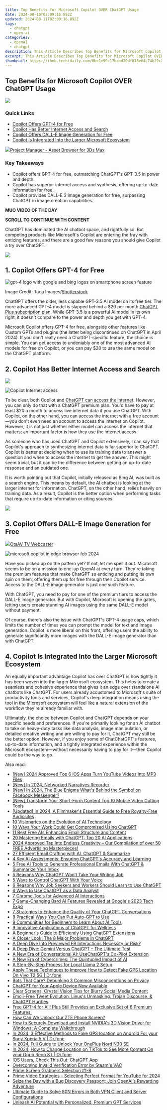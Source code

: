 ```yaml
---
title: Top Benefits for Microsoft Copilot OVER ChatGPT Usage
date: 2024-08-10T02:09:16.892Z
updated: 2024-08-11T02:09:16.892Z
tags:
  - chatgpt
  - open-ai
categories:
  - openAI
  - chatgpt
description: This Article Describes Top Benefits for Microsoft Copilot OVER ChatGPT Usage
excerpt: This Article Describes Top Benefits for Microsoft Copilot OVER ChatGPT Usage
thumbnail: https://thmb.techidaily.com/0be1e99c17baad20df818e64c74b29c212a06e76be2a092d41b1fc888150e8a5.jpeg
---
```


## Top Benefits for Microsoft Copilot OVER ChatGPT Usage

<!-- affiliate ads begin -->
<a href="https://store.nero.com/order/checkout.php?PRODS=42570605&QTY=1&AFFILIATE=108875&CART=1"><img src="http://cdnwww.nero.com/nero-com-wAssets/img/banners/2023/usbXcopy/Nero_USB_x_copy_Screen_2.png" border="0"></a>
<!-- affiliate ads end -->
### Quick Links

* [Copilot Offers GPT-4 for Free](https://aspironcom.sjv.io/kj14en)
* [Copilot Has Better Internet Access and Search](https://boody-eco-wear.pxf.io/qyo4oo)
* [Copilot Offers DALL-E Image Generation for Free](https://bluetties.sjv.io/lxv4pm)
* [Copilot Is Integrated Into the Larger Microsoft Ecosystem](https://bluettieu.pxf.io/nlgoka)

<!-- affiliate ads begin -->
<a href="https://secure.2checkout.com/order/checkout.php?PRODS=4709458&QTY=1&AFFILIATE=108875&CART=1"><img src="https://3d-kstudio.com/wp-content/uploads/2014/02/Project-Manager-3D-Models-4-800x800.jpg" border="0">Project Manager - Asset Browser for 3Ds Max</a>
<!-- affiliate ads end -->
### Key Takeaways

* Copilot offers GPT-4 for free, outmatching ChatGPT's GPT-3.5 in power and depth.
* Copilot has superior internet access and synthesis, offering up-to-date information for free.
* Copilot provides DALL-E 3 image generation for free, surpassing ChatGPT in image creation capabilities.

**MUO VIDEO OF THE DAY**

**SCROLL TO CONTINUE WITH CONTENT**

 ChatGPT has dominated the AI chatbot space, and rightfully so. But competing products like Microsoft's Copilot are entering the fray with enticing features, and there are a good few reasons you should give Copilot a try over ChatGPT.

<!-- affiliate ads begin -->
<a href="https://secure.2checkout.com/order/checkout.php?PRODS=4715391&QTY=1&AFFILIATE=108875&CART=1"><img src="https://secure.avangate.com/images/merchant/7f687767ccf20fcea1c9dc4a5adc2326/Digisigner_banner_728_x_90_color_version.png" border="0"></a>
<!-- affiliate ads end -->
## 1\. Copilot Offers GPT-4 for Free

![gpt-4 logo with google and bing logos on smartphone screen feature](https://thmb.techidaily.com/2df210d64d34d4b3dc09759541c3c9d53d18577f1202b54d6fbdf849bf81ed68.jpg)

Image Credit: Tada Images/[Shutterstock](https://www.shutterstock.com/image-photo/portland-usa-mar-16-2023-microsoft-2276149235)

 ChatGPT offers the older, less capable GPT-3.5 AI model on its free tier. The more advanced GPT-4 model is slapped behind a $20 per month [ChatGPT Plus subscription plan](https://www.makeuseof.com/reasons-you-should-upgrade-chatgpt-plus/). While GPT-3.5 is a powerful AI model in its own right, it doesn't compare to the power and depth you get with GPT-4\.

 Microsoft Copilot offers GPT-4 for free, alongside other features like Custom GPTs and plugins (the latter being discontinued on ChatGPT in April 2024). If you don't really need a ChatGPT-specific feature, the choice is simple. You can get access to undeniably one of the most advanced AI models for free on Copilot, or you can pay $20 to use the same model on the ChatGPT platform.

## 2\. Copilot Has Better Internet Access and Search

<!-- affiliate ads begin -->
<a href="https://store.massmailsoftware.com/order/checkout.php?PRODS=1095219&QTY=1&AFFILIATE=108875&CART=1"><img src="https://secure.avangate.com/images/merchant/dc87c13749315c7217cdc4ac692e704c/banera_for_partners-20_%281%29.jpg" border="0"></a>
<!-- affiliate ads end -->
![Copilot Internet access](https://static1.makeuseofimages.com/wordpress/wp-content/uploads/2024/03/copilot-internet-access.jpg)

 To be clear, both Copilot and [ChatGPT can access the internet](https://www.makeuseof.com/what-chatgpt-accessing-up-to-date-information-means/). However, you can only do that with a ChatGPT premium plan. You'd have to pay at least $20 a month to access live internet data if you use ChatGPT. With Copilot, on the other hand, you can access the internet with a free account—you don't even need an account to access the internet on Copilot. However, it is not just whether either model can access the internet that matters; an important factor is how they use the internet access.

 As someone who has used ChatGPT and Copilot extensively, I can say that Copilot's approach to synthesizing internet data is far superior to ChatGPT. Copilot is better at deciding when to use its training data to answer a question and when to access the internet to get the answer. This might seem trivial, but it can be the difference between getting an up-to-date response and an outdated one.

 It is worth pointing out that Copilot, initially released as Bing AI, was built as a search engine. This means by default, the AI chatbot is looking at the larger internet for information. ChatGPT, on the other hand, relies heavily on training data. As a result, Copilot is the better option when performing tasks that require up-to-date information or citing sources.

<!-- affiliate ads begin -->
<a href="https://store.movavi.com/affiliate.php?ACCOUNT=MOVAVI&AFFILIATE=108875&PATH=https%3A%2F%2Fwww.movavi.com%3FAFFILIATE%3D108875%26RESOURCE%3DMovavi%2BVideo%2BEditor%2Bbox"><img src="https://mcusercontent.com/0885a03ded3d480dca9287f12/images/6d3207fd-9f15-4c21-f0ad-59c68e6a7e2a.png" border="0"></a>
<!-- affiliate ads end -->
## 3\. Copilot Offers DALL-E Image Generation for Free

<!-- affiliate ads begin -->
<a href="https://otszone.ots7.com/order/checkout.php?PRODS=4713324&QTY=1&AFFILIATE=108875&CART=1"><img src="https://green.ots7.com/screenshots/OtsAV/OtsAVTV1.90-300x188.jpg" border="0">OtsAV TV Webcaster</a>
<!-- affiliate ads end -->
![microsoft copilot in edge browser feb 2024](https://static1.makeuseofimages.com/wordpress/wp-content/uploads/2024/02/microsoft-copilot-in-edge-browser-feb-2024.png)

 Have you picked up on the pattern yet? If not, let me spell it out. Microsoft seems to be on a mission to one-up OpenAI at every turn. They're taking the premium features that make ChatGPT so enticing and putting its own spin on them, offering them up for free through their Copilot service. Access to the DALL-E image generator is just one such feature.

 With ChatGPT, you need to pay for one of the premium tiers to access the DALL-E image generator. But with Copilot, Microsoft is opening the gates, letting users create stunning AI images using the same DALL-E model without payment.

 Of course, there's also the issue with ChatGPT's GPT-4 usage caps, which limits the number of times you can prompt the model for text and image generation. Copilot is more liberal on this front, offering users the ability to generate significantly more images with the DALL-E image generator than with ChatGPT.

## 4\. Copilot Is Integrated Into the Larger Microsoft Ecosystem

 An equally important advantage Copilot has over ChatGPT is how tightly it has been woven into the larger Microsoft ecosystem. This helps to create a seamless and cohesive experience that gives it an edge over standalone AI chatbots like ChatGPT. For users already accustomed to Microsoft's suite of productivity tools and services, Copilot's deep integration means using the tool in the Microsoft ecosystem will feel like a natural extension of the workflow they're already familiar with.

 Ultimately, the choice between Copilot and ChatGPT depends on your specific needs and preferences. If you're primarily looking for an AI chatbot to take on heavy-duty tasks like data analysis, image manipulation, or detailed creative writing and are willing to pay for it, ChatGPT may still be the better option. However, if you enjoy some of ChatChatGPT's features, up-to-date information, and a tightly integrated experience within the Microsoft ecosystem—without necessarily having to pay for it—then Copilot could be the way to go.

</article

<ins class="adsbygoogle"
     style="display:block"
     data-ad-format="autorelaxed"
     data-ad-client="ca-pub-7571918770474297"
     data-ad-slot="1223367746"></ins>



<ins class="adsbygoogle"
     style="display:block"
     data-ad-client="ca-pub-7571918770474297"
     data-ad-slot="8358498916"
     data-ad-format="auto"
     data-full-width-responsive="true"></ins>

<span class="atpl-alsoreadstyle">Also read:</span>
<div><ul>
<li><a href="https://youtube-web.techidaily.com/024-approved-top-6-ios-apps-turn-youtube-videos-into-mp3-files/"><u>[New] 2024 Approved  Top 6 iOS Apps  Turn YouTube Videos Into MP3 Files</u></a></li>
<li><a href="https://facebook-clips.techidaily.com/new-in-2024-networked-narratives-recorder/"><u>[New] In 2024, Networked Narratives Recorder</u></a></li>
<li><a href="https://facebook-videos.techidaily.com/new-in-2024-the-blue-enigma-whats-behind-the-symbol-on-facebook-messenger/"><u>[New] In 2024, The Blue Enigma  What's Behind the Symbol on Facebook Messenger?</u></a></li>
<li><a href="https://facebook-video-share.techidaily.com/new-transform-your-short-form-content-top-10-mobile-video-cutting-tools/"><u>[New] Transform Your Short-Form Content  Top 10 Mobile Video Cutting Tools</u></a></li>
<li><a href="https://facebook-video-share.techidaily.com/updated-in-2024-a-filmmakers-essential-guide-to-free-royalty-free-audiosites/"><u>[Updated] In 2024, A Filmmaker's Essential Guide to Free Royalty-Free Audiosites</u></a></li>
<li><a href="https://tech-savvy.techidaily.com/10-visionaries-on-the-evolution-of-ai-technology/"><u>10 Visionaries on the Evolution of AI Technology</u></a></li>
<li><a href="https://tech-savvy.techidaily.com/10-ways-your-work-could-get-compromised-using-chatgpt/"><u>10 Ways Your Work Could Get Compromised Using ChatGPT</u></a></li>
<li><a href="https://tech-savvy.techidaily.com/11-best-free-ais-enhancing-email-structure-and-content/"><u>11 Best Free AIs Enhancing Email Structure and Content</u></a></li>
<li><a href="https://tech-savvy.techidaily.com/20-mastering-emails-with-chatgpt-top-20-ai-applications/"><u>20 Mastering Emails with ChatGPT: Top 20 AI Applications</u></a></li>
<li><a href="https://facebook-video-share.techidaily.com/2024-approved-tap-into-endless-creativity-our-compilation-of-over-50-free-advertising-masterpieces/"><u>2024 Approved  Tap Into Endless Creativity – Our Compilation of over 50 FREE Advertising Masterpieces!</u></a></li>
<li><a href="https://tech-savvy.techidaily.com/27-efficient-email-crafting-with-ai-chatgpt-and-summarize/"><u>27 Efficient Email Crafting with AI, ChatGPT & Summarize</u></a></li>
<li><a href="https://tech-savvy.techidaily.com/4-key-ai-assessments-ensuring-chatgpts-accuracy-and-learning/"><u>4 Key AI Assessments: Ensuring ChatGPT's Accuracy and Learning</u></a></li>
<li><a href="https://tech-savvy.techidaily.com/5-free-ai-tools-to-generate-professional-emails-with-chatgpt-and-summarize-your-inbox/"><u>5 Free AI Tools to Generate Professional Emails With ChatGPT & Summarize Your Inbox</u></a></li>
<li><a href="https://tech-savvy.techidaily.com/5-reasons-why-chatgpt-wont-take-your-writing-job/"><u>5 Reasons Why ChatGPT Won’t Take Your Writing Job</u></a></li>
<li><a href="https://tech-savvy.techidaily.com/5-ways-to-control-chatgpt-with-your-voice/"><u>5 Ways to Control ChatGPT With Your Voice</u></a></li>
<li><a href="https://tech-savvy.techidaily.com/6-reasons-why-job-seekers-and-workers-should-learn-to-use-chatgpt/"><u>6 Reasons Why Job Seekers and Workers Should Learn to Use ChatGPT</u></a></li>
<li><a href="https://tech-savvy.techidaily.com/6-ways-to-use-chatgpt-as-a-data-analyst/"><u>6 Ways to Use ChatGPT as a Data Analyst</u></a></li>
<li><a href="https://tech-savvy.techidaily.com/7-chrome-tools-for-advanced-ai-interactions/"><u>7 Chrome Tools for Advanced AI Interactions</u></a></li>
<li><a href="https://tech-savvy.techidaily.com/7-game-changing-bard-ai-features-revealed-at-googles-2023-tech-expo/"><u>7 Game-Changing Bard AI Features Revealed at Google's 2023 Tech Expo</u></a></li>
<li><a href="https://tech-savvy.techidaily.com/7-strategies-to-enhance-the-quality-of-your-chatgpt-conversations/"><u>7 Strategies to Enhance the Quality of Your ChatGPT Conversations</u></a></li>
<li><a href="https://tech-savvy.techidaily.com/8-practical-ways-you-can-put-auto-gpt-to-use/"><u>8 Practical Ways You Can Put Auto-GPT to Use</u></a></li>
<li><a href="https://tech-savvy.techidaily.com/9-communities-for-beginners-to-learn-about-ai-tools/"><u>9 Communities for Beginners to Learn About AI Tools</u></a></li>
<li><a href="https://tech-savvy.techidaily.com/9-innovative-applications-of-chatgpt-for-wellness/"><u>9 Innovative Applications of ChatGPT for Wellness</u></a></li>
<li><a href="https://tech-savvy.techidaily.com/a-beginners-guide-to-efficiently-using-chatgpt-extensions/"><u>A Beginner's Guide to Efficiently Using ChatGPT Extensions</u></a></li>
<li><a href="https://tech-savvy.techidaily.com/a-closer-look-the-8-major-problems-in-chatgpt/"><u>A Closer Look: The 8 Major Problems in ChatGPT</u></a></li>
<li><a href="https://extra-resources.techidaily.com/a-deep-dive-into-previewed-fb-interactions-necessity-or-risk/"><u>A Deep Dive Into Previewed FB Interactions  Necessity or Risk?</u></a></li>
<li><a href="https://tech-savvy.techidaily.com/a-deep-dive-gemini-versus-chatgpt-the-ultimate-test/"><u>A Deep Dive: Gemini Versus ChatGPT – The Ultimate Test</u></a></li>
<li><a href="https://tech-savvy.techidaily.com/a-new-era-of-conversational-ai-usechatgpts-co-pilot-extension/"><u>A New Era of Conversational AI: UseChatGPT's Co-Pilot Extension</u></a></li>
<li><a href="https://tech-savvy.techidaily.com/a-new-era-of-cybercrimes-the-quintupled-impact-of-ai/"><u>A New Era of Cybercrimes: The Quintupled Impact of AI</u></a></li>
<li><a href="https://tech-savvy.techidaily.com/a-step-by-step-process-for-local-llama-2-setup/"><u>A Step-By-Step Process for Local Llama 2 Setup</u></a></li>
<li><a href="https://fake-location.techidaily.com/apply-these-techniques-to-improve-how-to-detect-fake-gps-location-on-vivo-t2-5g-drfone-by-drfone-virtual-android/"><u>Apply These Techniques to Improve How to Detect Fake GPS Location On Vivo T2 5G | Dr.fone</u></a></li>
<li><a href="https://tech-haven.techidaily.com/bots-that-care-debunking-3-common-misconceptions-on-privacy/"><u>Bots That Care? Debunking 3 Common Misconceptions on Privacy</u></a></li>
<li><a href="https://tech-savvy.techidaily.com/1721419742232-chatgpt-for-your-apple-device-now-available/"><u>ChatGPT for Your Apple Device Now Available</u></a></li>
<li><a href="https://facebook-video-content.techidaily.com/clear-screens-crystal-vision-tips-for-blurry-social-media-content/"><u>Clear Screens, Crystal Vision  Tips for Blurry Social Media Content</u></a></li>
<li><a href="https://tech-savvy.techidaily.com/1721390291559-emoji-free-tweet-evolution-linuss-unmasking-trojan-discourse-and-chatgpt-hurdles/"><u>Emoji-Free Tweet Evolution, Linus's Unmasking, Trojan Discourse, & ChatGPT Hurdles</u></a></li>
<li><a href="https://tech-savvy.techidaily.com/1721409143329-free-gpt-4-for-all-plus-still-provides-an-exclusive-set-of-6-premium-features/"><u>Free GPT-4 for All! Plus Still Provides an Exclusive Set of 6 Premium Features.</u></a></li>
<li><a href="https://unlock-android.techidaily.com/how-can-we-unlock-our-zte-phone-screen-by-drfone-android/"><u>How Can We Unlock Our ZTE Phone Screen?</u></a></li>
<li><a href="https://win-dash.techidaily.com/how-to-securely-download-and-install-nvidias-3d-vision-driver-for-windows-a-complete-walkthrough/"><u>How to Securely Download and Install NVIDIA's 3D Vision Driver for Windows: A Complete Walkthrough</u></a></li>
<li><a href="https://android-location.techidaily.com/in-2024-3-effective-methods-to-fake-gps-location-on-android-for-your-sony-xperia-5-v-drfone-by-drfone-virtual/"><u>In 2024, 3 Effective Methods to Fake GPS location on Android For your Sony Xperia 5 V | Dr.fone</u></a></li>
<li><a href="https://easy-unlock-android.techidaily.com/in-2024-full-guide-to-unlock-your-oneplus-nord-n30-se-by-drfone-android/"><u>In 2024, Full Guide to Unlock Your OnePlus Nord N30 SE</u></a></li>
<li><a href="https://location-social.techidaily.com/in-2024-how-to-change-location-on-tiktok-to-see-more-content-on-your-oppo-reno-8t-drfone-by-drfone-virtual-android/"><u>In 2024, How to Change Location on TikTok to See More Content On your Oppo Reno 8T | Dr.fone</u></a></li>
<li><a href="https://tech-savvy.techidaily.com/1721402315595-ios-users-check-this-out-chatgpt-app/"><u>IOS Users, Check This Out: ChatGPT App</u></a></li>
<li><a href="https://windows11.techidaily.com/overcoming-invalid-verification-error-by-steams-vac/"><u>Overcoming Invalid Verification Error by Steam's VAC</u></a></li>
<li><a href="https://video-screen-grab.techidaily.com/prime-screen-grabbers-selection-1-8/"><u>Prime Screen Grabbers Selection #1-8</u></a></li>
<li><a href="https://facebook-video-footage.techidaily.com/prime-video-strategies-selecting-perfect-format-for-youtube-for-2024/"><u>Prime Video Strategies – Selecting Perfect Format for YouTube for 2024</u></a></li>
<li><a href="https://tech-savvy.techidaily.com/1721413290822-seize-the-day-with-a-bug-discovery-passport-join-openais-rewarding-adventure/"><u>Seize the Day with a Bug Discovery Passport; Join OpenAI’s Rewarding Adventure</u></a></li>
<li><a href="https://techno-recovery.techidaily.com/ultimate-guide-to-solve-80n-errors-in-both-vpn-client-and-server-configurations/"><u>Ultimate Guide to Solve 80N Errors in Both VPN Client and Server Configurations</u></a></li>
<li><a href="https://tech-savvy.techidaily.com/1721427077410-unleash-ai-potential-with-personalized-premium-gpt-services/"><u>Unleash AI Potential with Personalized, Premium GPT Services</u></a></li>
</ul></div>
